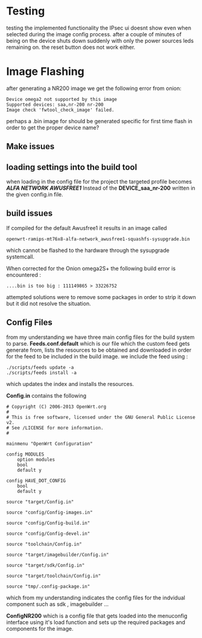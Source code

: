 # Testing
testing the implemented functionality
the IPsec ui doesnt show even when selected during the image config process.
after a couple of minutes of being on the device shuts down suddenly with only the power sources leds remaining on. the reset button does not work either.

# Image Flashing
after generating a NR200 image we get the following error from onion:
```
Device omega2 not supported by this image
Supported devices: saa,nr-200 nr-200
Image check 'fwtool_check_image' failed.
```
perhaps a .bin image for should be generated specific for first time flash in order to get the proper device name? 

## Make issues

## loading settings into the build tool
when loading in the config file for the project the targeted profile becomes ***ALFA NETWORK AWUSFREE1***  Instead of the **DEVICE_saa_nr-200** written in the given config.in file.
## build issues
If compiled for the default Awusfree1 it results in an image called
```
openwrt-ramips-mt76x8-alfa-network_awusfree1-squashfs-sysupgrade.bin
```
which cannot be flashed to the hardware through the sysupgrade systemcall.

When corrected for the Onion omega2S+  the following build error is  encountered :
```
....bin is too big : 111149865 > 33226752
```
attempted solutions were to remove some packages in order to strip it down but it did not resolve the situation.

## Config Files
from my understanding we have three main config files for the build system to parse.
**Feeds.conf.default**  which is our file which the custom feed gets generate from, lists the resources to be obtained and downloaded in order for the feed to be included in the build image.
we include the feed using :
```
./scripts/feeds update -a
./scripts/feeds install -a 
```
which updates the index and installs the resources.

**Config.in**  contains the following
```
# Copyright (C) 2006-2013 OpenWrt.org
#
# This is free software, licensed under the GNU General Public License v2.
# See /LICENSE for more information.
#

mainmenu "OpenWrt Configuration"

config MODULES
	option modules
	bool
	default y

config HAVE_DOT_CONFIG
	bool
	default y

source "target/Config.in"

source "config/Config-images.in"

source "config/Config-build.in"

source "config/Config-devel.in"

source "toolchain/Config.in"

source "target/imagebuilder/Config.in"

source "target/sdk/Config.in"

source "target/toolchain/Config.in"

source "tmp/.config-package.in"
```
which from my understanding indicates the config files for the indvidual component such as sdk , imagebuilder ...

**ConfigNR200** which is a config file that gets loaded into the menuconfig interface using it's load function and sets up the required packages and components for the image.
